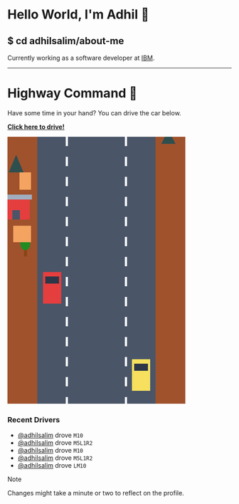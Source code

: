 # Hello World, I'm Adhil 👋

## $ cd adhilsalim/about-me
Currently working as a software developer at [IBM](https://www.ibm.com/).

---

# Highway Command 🚗

Have some time in your hand? You can drive the car below.

[**Click here to drive!**](https://github.com/adhilsalim/adhilsalim/issues/new?assignees=&labels=drive&template=drive_car.md&title=M5L1)

![Highway Driving Game Banner](highway_banner.png)

### Recent Drivers
- [@adhilsalim](https://github.com/adhilsalim) drove `M10`
- [@adhilsalim](https://github.com/adhilsalim) drove `M5L1R2`
- [@adhilsalim](https://github.com/adhilsalim) drove `M10`
- [@adhilsalim](https://github.com/adhilsalim) drove `M5L1R2`
- [@adhilsalim](https://github.com/adhilsalim) drove `LM10`

> [!NOTE]
> Changes might take a minute or two to reflect on the profile.

